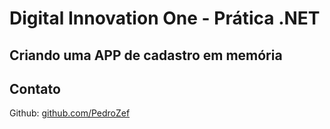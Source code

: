 # Digital Innovation One - Prática .NET

## Criando uma APP de cadastro em memória

## Contato

Github:  [github.com/PedroZef](https://github.com/PedroZef)
